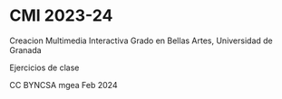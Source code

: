 # CMI 2023-24
Creacion Multimedia Interactiva
Grado en Bellas Artes, Universidad de Granada

Ejercicios de clase 

CC BYNCSA mgea Feb 2024
